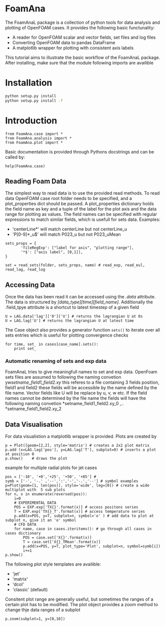 # FoamAna
The FoamAnaL package is a collection of python tools for data analysis and 
plotting of OpenFOAM cases. It provides the following basic functunality: 

- A reader for OpenFOAM scalar and vector fields, set files and log files
- Converting OpenFOAM data to pandas DataFrame
- A matplotlib wrapper for plotting with consistent axis labels

This tutorial aims to illustrate the basic workflow of the FoamAnaL package.
After installing, make sure that the module following imports are availible

# Installation
~~~~.bash
python setup.py install
python setup.py install -f
~~~~

# Introduction

~~~~~~~~~~~~~~~~~~~~~~~~~~~~~~~~~~~~~~~~~ {.python .numberLines}
from FoamAna.case import *
from FoamAna.analysis import *
from FoamAna.plot import *
~~~~~~~~~~~~~~~~~~~~~~~~~~~~~~~~~~~~~~~~~

Basic documentation is provided through Pythons docstrings and can be called by:

~~~~~~~~~~~~~~~~~~~~~~~~~~~~~~~~~~~~~~~~~ {.python .numberLines}
help(FoamAna.case)
~~~~~~~~~~~~~~~~~~~~~~~~~~~~~~~~~~~~~~~~~

## Reading Foam Data

The simplest way to read data is to use the provided read methods. To read data
OpenFOAM case root folder needs to be specified, and a plot_properties dict should 
be passed. A plot_properties dictionary holds the field name as key and a tuple of
the label for the plot axis and the data range for plotting as values. The field names
can be specified with regular expressions to match similar fields, which is usefull
for sets data. Examples:

- 'centerLine*' will match centerLine but not centerLine_u
- 'P[0-9]*_u$' will match P023_u but not P023_uMean


~~~~.python
sets_props = {
       'fileRegExp': ["label for axis", "plotting range"],
       '*$': ["axis label", [0,1]],
}

set = read_sets(folder, sets_props, name) # read_exp, read_eul, read_lag, read_log
~~~~

## Accessing Data
Once the data has been read it can be accessed using the *.data* attribute.  The
data is structured by *[data_type][time][field_name]*. Additionally the .field_tpye
attribute is a shortcut to latest timestep of a given field

~~~~~~~~~~~~~~~~~~~~~~~~~~~~~~~~~~~~~~~~~ {.python .numberLines}
U = LAG.data['lag']['0']['U'] # returns the lagrangian U at 0s 
U = LAG.lag['U'] # returns the lagrangian U at latest time 
~~~~~~~~~~~~~~~~~~~~~~~~~~~~~~~~~~~~~~~~~

The Case object also provides a generator function ```sets()``` to iterate over
all sets entries which is useful for plotting convergence checks


~~~~~~~~~~~~~~~~~~~~~~~~~~~~~~~~~~~~~~~~~ {.python .numberLines}
for time, set_ in cases[case_name].sets():
    print set_
~~~~~~~~~~~~~~~~~~~~~~~~~~~~~~~~~~~~~~~~~ 

### Automatic renaming of sets and exp data
FoamAnaL tries to give meaningfull names to set and exp data. 
OpenFoam sets files are assumed to following the naming convetion
yw*setname_field1_field2.xy* this referes to a file containing 3 fields
position, field1 and field2 these fields will be accessible by the name 
defined by the file name. Vector fields like U will be replace by u, v, w etc.
If the field names cannot be determined by the file name the fields will have
the following naming convetion *setname_field1_field2.xy_0 ,.. *setname_field1_field2.xy_2


## Data Visualisation
For data visualistion a matplotlib wrapper is provided. Plots are created by 

~~~~~~~~~~~~~~~~~~~~~~~~~~~~~~~~~~~~~~~~~ {.python .numberLines}
p = Plot([geom=[2,2], style='matrix') # creates a 2x2 plot matrix
p.add (x=LAG.lag['pos'], y=LAG.lag['T'], subplot=0) # inserts a plot at position 0
p.show()    # draws the plot
~~~~~~~~~~~~~~~~~~~~~~~~~~~~~~~~~~~~~~~~~

example for multiple radial plots for jet cases

~~~~.python
pos = ['-10', '+0','+25', '+50', '+85'] # 
symb = ['-', '-.' ,'--',':','-','-.','--'] # symbol examples
p=Plot(geom=[1, len(pos)], style='wide', leg=[0]) # create a wide multiplot with  5 sub plots
for n, x in enumerate(reversed(pos)):
    i=0
    # EXPERIMENTAL DATA
    POS = EXP.exp['TX{}'.format(x)] # access positons series
    T = EXP.exp['TX{}_T'.format(x)] # access temperature series
    p.add(x=POS, y=T, subplot=n, symbol='o' ) # add data to plot at subplot n, give it an 'o' symbol 
    # CFD DATA
    for name, case in cases.iteritems(): # go through all cases in cases dictionary
        POS = case.set['X{}'.format(x)]
        T = case.set['X{}_TMean'.format(x)]
        p.add(x=POS, y=T, plot_type='Plot', subplot=n, symbol=symb[i])
        i+=1
p.show()
~~~~

The following plot style templates are availible:
- 'jet'
- 'matrix'
- 'dcol'
- 'classic' (default)

Consitent plot range are generally useful, but sometimes the ranges of a certain 
plot has to be modified. The plot object provides a zoom method to change thje data
ranges of a subplot

~~~~.python$
p.zoom(subplot=1, y=[0,10])
~~~~ 
